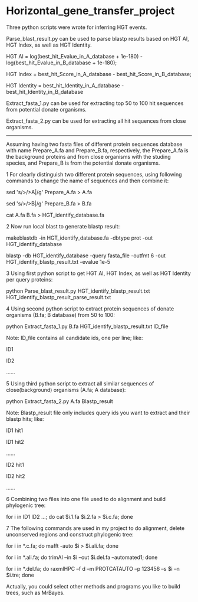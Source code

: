 # Horizontal_gene_transfer_project
Three python scripts were wrote for inferring HGT events. 

Parse_blast_result.py can be used to parse blastp results based on HGT AI, HGT Index, as well as HGT Identity. 

HGT AI = log(best_hit_Evalue_in_A_database + 1e-180) - log(best_hit_Evalue_in_B_database + 1e-180);

HGT Index = best_hit_Score_in_A_database - best_hit_Score_in_B_database; 

HGT Identity = best_hit_Identity_in_A_database - best_hit_Identity_in_B_database

Extract_fasta_1.py can be used for extracting top 50 to 100 hit sequences from potential donate organisms.

Extract_fasta_2.py can be used for extracting all hit sequences from close organisms.

-------------------------------------------------------------------------------------------------------------------------------------

Assuming having two fasta files of different protein sequences database with name Prepare_A.fa and Prepare_B.fa, respectively, the Prepare_A.fa is the background proteins and from close organisms with the studing species, and Prepare_B is from the potential donate organisms.  

1 For clearly distinguish two different protein sequences, using following commands to change the name of sequences and then combine it:

sed 's/>/>A|/g' Prepare_A.fa > A.fa

sed 's/>/>B|/g' Prepare_B.fa > B.fa

cat A.fa B.fa > HGT_identify_database.fa

2 Now run local blast to generate blastp result: 

makeblastdb -in HGT_identify_database.fa -dbtype prot -out HGT_identify_database

blastp -db HGT_identify_database -query fasta_file -outfmt 6 -out HGT_identify_blastp_result.txt -evalue 1e-5

3 Using first python script to get HGT AI, HGT Index, as well as HGT Identity per query proteins:

python Parse_blast_result.py HGT_identify_blastp_result.txt HGT_identify_blastp_result_parse_result.txt


4 Using second python script to extract protein sequences of donate organisms (B.fa; B database) from 50 to 100:

python Extract_fasta_1.py B.fa HGT_identify_blastp_result.txt ID_file

Note: ID_file contains all candidate ids, one per line; like:

ID1

ID2

……

5 Using third python script to extract all similar sequences of close(background) organisms (A.fa; A database):

python Extract_fasta_2.py A.fa Blastp_result

Note: Blastp_result file only includes query ids you want to extract and their blastp hits; like:

ID1 hit1

ID1 hit2

……

ID2 hit1

ID2 hit2

……

6 Combining two files into one file used to do alignment and build phylogenic tree:

for i in ID1 ID2 …; do cat $i.1.fa $i.2.fa > $i.c.fa; done

7 The following commands are used in my project to do alignment, delete unconserved regions and construct phylogenic tree:

for i in *.c.fa; do mafft -auto $i > $i.ali.fa; done

for i in *.ali.fa; do trimAI –in $i –out $i.del.fa –automated1; done

for i in *.del.fa; do raxmlHPC –f d –m PROTCATAUTO –p 123456 –s $i –n $i.tre; done

Actually, you could select other methods and programs you like to build trees, such as MrBayes.
